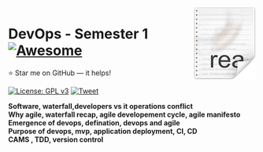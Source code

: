 <img src="icon.png" align="right" />

# DevOps - Semester 1 [![Awesome](https://cdn.rawgit.com/sindresorhus/awesome/d7305f38d29fed78fa85652e3a63e154dd8e8829/media/badge.svg)](https://github.com/Nehasingh1300/DevOps/tree/master/sem1)
:star: Star me on GitHub — it helps!

[![License: GPL v3](https://img.shields.io/badge/License-GPLv3-blue.svg)](https://github.com/Nehasingh1300/DevOps/blob/master/LICENSE)
[![Tweet](https://img.shields.io/twitter/url/http/shields.io.svg?style=social)](https://twitter.com/intent/tweet?text=DevOps%20:%20All%20you%20need%20to%20know%20.%20%20Semester1&url=https://github.com/Nehasingh1300/DevOps&hashtags=DevOpsAtUPES,DevOps,LearnTogether,girlswhocode,girlintech,girlinstem)<br>
	
**Software, waterfall,developers vs it operations conflict<br>
Why agile, waterfall recap, agile developement cycle, agile manifesto<br>
Emergence of devops, defination, devops and agile<br>
Purpose of devops, mvp, application deployment, CI, CD<br>
CAMS , TDD, version control<br>**
